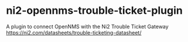 # ni2-opennms-trouble-ticket-plugin
A plugin to connect OpenNMS with the Ni2 Trouble Ticket Gateway https://ni2.com/datasheets/trouble-ticketing-datasheet/
